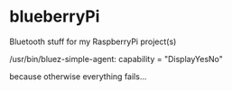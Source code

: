 blueberryPi
===========

Bluetooth stuff for my RaspberryPi project(s)


/usr/bin/bluez-simple-agent:
  capability = "DisplayYesNo"
  
because otherwise everything fails...
